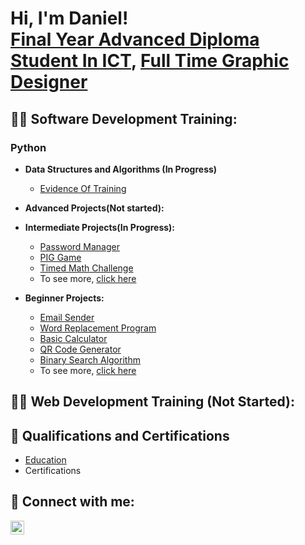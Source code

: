 <h1>Hi, I'm Daniel! <br/><a href="https://www.linkedin.com/in/daniel-marais-565494208">Final Year Advanced Diploma Student In ICT</a>, <a href="https://www.linkedin.com/in/daniel-marais-565494208">Full Time Graphic Designer</a></h1>

<h2>👨‍💻 Software Development Training:</h2>

<h3>Python</h3>

- <b>Data Structures and Algorithms (In Progress)</b>
  - [Evidence Of Training]()

- <b>Advanced Projects(Not started):</b>

- <b>Intermediate Projects(In Progress):</b>
  - [Password Manager](https://github.com/ItchiSushi/IntermediateProjects/tree/main/Password%20Manager)
  - [PIG Game](https://github.com/ItchiSushi/IntermediateProjects/tree/main/PIG%20Game)
  - [Timed Math Challenge](https://github.com/ItchiSushi/IntermediateProjects/tree/main/Timed%20Math%20Challenged)
  - To see more, [click here](https://github.com/ItchiSushi/IntermediateProjects)
- <b>Beginner Projects:</b>
  - [Email Sender](https://github.com/ItchiSushi/BeginnerProjects/tree/main/Email%20Sender)
  - [Word Replacement Program](https://github.com/ItchiSushi/BeginnerProjects/tree/main/Word%20Replacement%20Program)
  - [Basic Calculator](https://github.com/ItchiSushi/BeginnerProjects/tree/main/Basic%20Calculator)
  - [QR Code Generator](https://github.com/ItchiSushi/BeginnerProjects/tree/main/QR%20Code%20Generator)
  - [Binary Search Algorithm](https://github.com/ItchiSushi/BeginnerProjects/tree/main/Binary%20Search%20Algorithm)
  - To see more, [click here](https://github.com/ItchiSushi/BeginnerProjects)

<h2>👨‍💻 Web Development Training (Not Started):</h2> 

<h2>📜 Qualifications and Certifications</h2>

  - [Education](https://github.com/ItchiSushi/Education-and-Certifications/tree/main/Education)</b>
  - Certifications
    
<h2> 🤳 Connect with me:</h2>

[<img align="left" alt="JoshMadakor | LinkedIn" width="22px" src="https://cdn.jsdelivr.net/npm/simple-icons@v3/icons/linkedin.svg" />][linkedin]


[linkedin]: https://www.linkedin.com/in/daniel-marais-oct/
